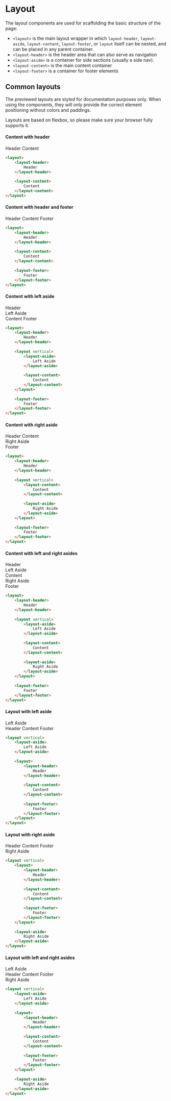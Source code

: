 # Layout
The layout components are used for scaffolding the basic structure of the page:
- `<layout>` is the main layout wrapper in which `layout-header`, `layout-aside`, `layout-content`, `layout-footer`, or `layout` itself can be nested, and can be placed in any parent container.
- `<layout-header>` is the header area that can also serve as navigation
- `<layout-aside>` is a container for side sections (usually a side nav).
- `<layout-content>` is the main content container
- `<layout-footer>` is a container for footer elements

## Common layouts

The previewed layouts are styled for documentation purposes only. When using the components, they will only 
provide the correct element positioning without colors and paddings.

Layouts are based on flexbox, so please make sure your browser fully supports it. 

#### Content with header

<layout class="-preview">
    <layout-header>
        Header
    </layout-header>
    <layout-content>
        Content
    </layout-content>
</layout>

~~~html
<layout>
    <layout-header>
        Header
    </layout-header>
    
    <layout-content>
        Content
    </layout-content>
</layout>
~~~
   
#### Content with header and footer

<layout class="-preview">
    <layout-header>
        Header
    </layout-header>
    <layout-content>
        Content
    </layout-content>
    <layout-footer>
        Footer
    </layout-footer>
</layout>

~~~html
<layout>
    <layout-header>
        Header
    </layout-header>
    
    <layout-content>
        Content
    </layout-content>
    
    <layout-footer>
        Footer
    </layout-footer>
</layout>
~~~
   
#### Content with left aside

<layout class="-preview">
    <layout-header>
        Header
    </layout-header>
    <layout vertical>
        <layout-aside>
            <div class="layout-aside-preview-text">Left Aside</div>
        </layout-aside>
        <layout-content>
            Content
        </layout-content>
    </layout>
    <layout-footer>
        Footer
    </layout-footer>
</layout>

~~~html
<layout>
    <layout-header>
        Header
    </layout-header>
    
    <layout vertical>
        <layout-aside>
            Left Aside
        </layout-aside>
        
        <layout-content>
            Content
        </layout-content>
    </layout>
    
    <layout-footer>
        Footer
    </layout-footer>
</layout>
~~~   

#### Content with right aside

<layout class="-preview">
    <layout-header>
        Header
    </layout-header>
    <layout vertical>
        <layout-content>
            Content
        </layout-content>
        <layout-aside>
            <div class="layout-aside-preview-text">Right Aside</div>
        </layout-aside>
    </layout>
    <layout-footer>
        Footer
    </layout-footer>
</layout>

~~~html
<layout>
    <layout-header>
        Header
    </layout-header>
    
    <layout vertical>
        <layout-content>
            Content
        </layout-content>
        
        <layout-aside>
            Right Aside
        </layout-aside>
    </layout>
    
    <layout-footer>
        Footer
    </layout-footer>
</layout>
~~~


#### Content with left and right asides

<layout class="-preview">
    <layout-header>
        Header
    </layout-header>
    <layout vertical>
        <layout-aside>
            <div class="layout-aside-preview-text">Left Aside</div>
        </layout-aside>
        <layout-content>
            Content
        </layout-content>
        <layout-aside>
            <div class="layout-aside-preview-text">Right Aside</div>
        </layout-aside>
    </layout>
    <layout-footer>
        Footer
    </layout-footer>
</layout>

~~~html
<layout>
    <layout-header>
        Header
    </layout-header>
    
    <layout vertical>
        <layout-aside>
            Left Aside
        </layout-aside>
        
        <layout-content>
            Content
        </layout-content>
        
        <layout-aside>
            Right Aside
        </layout-aside>
    </layout>
    
    <layout-footer>
        Footer
    </layout-footer>
</layout>
~~~


#### Layout with left aside

<layout vertical class="-preview">
    <layout-aside>
        <div class="layout-aside-preview-text">Left Aside</div>
    </layout-aside>
    <layout>
        <layout-header>
            Header
        </layout-header>
        <layout-content>
            Content
        </layout-content>
        <layout-footer>
            Footer
        </layout-footer>
    </layout>
</layout>

~~~html
<layout vertical>
    <layout-aside>
        Left Aside
    </layout-aside>
    
    <layout>
        <layout-header>
            Header
        </layout-header>
        
        <layout-content>
            Content
        </layout-content>
        
        <layout-footer>
            Footer
        </layout-footer>
    </layout>
</layout>
~~~


#### Layout with right aside

<layout vertical class="-preview">
    <layout>
        <layout-header>
            Header
        </layout-header>
        <layout-content>
            Content
        </layout-content>
        <layout-footer>
            Footer
        </layout-footer>
    </layout>
    <layout-aside>
        <div class="layout-aside-preview-text">Right Aside</div>
    </layout-aside>
</layout>

~~~html
<layout vertical>
    <layout>
        <layout-header>
            Header
        </layout-header>
        
        <layout-content>
            Content
        </layout-content>
        
        <layout-footer>
            Footer
        </layout-footer>
    </layout>
    
    <layout-aside>
        Right Aside
    </layout-aside>
</layout>
~~~

#### Layout with left and right asides

<layout vertical class="-preview">
    <layout-aside>
        <div class="layout-aside-preview-text">Left Aside</div>
    </layout-aside>
    <layout>
        <layout-header>
            Header
        </layout-header>
        <layout-content>
            Content
        </layout-content>
        <layout-footer>
            Footer
        </layout-footer>
    </layout>
    <layout-aside>
        <div class="layout-aside-preview-text">Right Aside</div>
    </layout-aside>
</layout>

~~~html
<layout vertical>
    <layout-aside>
        Left Aside
    </layout-aside>
    
    <layout>
        <layout-header>
            Header
        </layout-header>
        
        <layout-content>
            Content
        </layout-content>
        
        <layout-footer>
            Footer
        </layout-footer>
    </layout>
    
    <layout-aside>
        Right Aside
    </layout-aside>
</layout>
~~~
